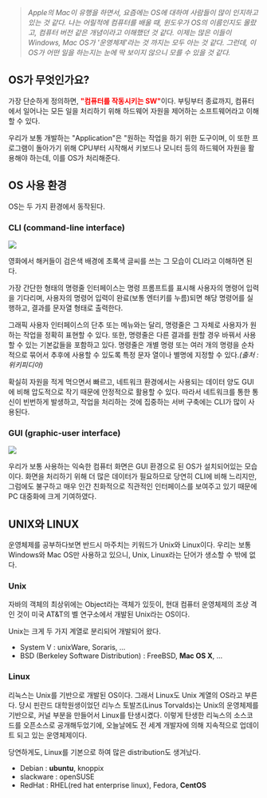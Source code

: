 
>_Apple의 Mac이 유행을 하면서, 요즘에는 OS에 대하여 사람들이 많이 인지하고 있는 것 같다. 나는 어릴적에 컴퓨터를 배울 때, 윈도우가 OS의 이름인지도 몰랐고, 컴퓨터 버전 같은 개념이라고 이해했던 것 같다. 이제는 많은 이들이 Windows, Mac OS가 '운영체제'라는 것 까지는 모두 아는 것 같다. 그런데, 이 OS가 어떤 일을 하는지는 눈에 딱 보이지 않으니 모를 수 있을 것 같다._

## OS가 무엇인가요?
가장 단순하게 정의하면, <span style="color : red">**"컴퓨터를 작동시키는 SW"**</span>이다. 부팅부터 종료까지, 컴퓨터에서 일어나는 모든 일을 처리하기 위해 하드웨어 자원을 제어하는 소프트웨어라고 이해할 수 있다.

우리가 보통 개발하는 "Application"은 "원하는 작업을 하기 위한 도구이며, 이 또한 프로그램이 돌아가기 위해 CPU부터 시작해서 키보드나 모니터 등의 하드웨어 자원을 활용해야 하는데, 이를 OS가 처리해준다.

## OS 사용 환경
OS는 두 가지 환경에서 동작된다.

### CLI (command-line interface)

![](https://upload.wikimedia.org/wikipedia/commons/thumb/2/29/Linux_command-line._Bash._GNOME_Terminal._screenshot.png/600px-Linux_command-line._Bash._GNOME_Terminal._screenshot.png)

영화에서 해커들이 검은색 배경에 초록색 글씨를 쓰는 그 모습이 CLI라고 이해하면 된다. 

가장 간단한 형태의 명령줄 인터페이스는 명령 프롬프트를 표시해 사용자의 명령어 입력을 기다리며, 사용자의 명령어 입력이 완료(보통 엔터키를 누름)되면 해당 명령어를 실행하고, 결과를 문자열 형태로 출력한다.

그래픽 사용자 인터페이스의 단추 또는 메뉴와는 달리, 명령줄은 그 자체로 사용자가 원하는 작업을 정확히 표현할 수 있다. 또한, 명령줄은 다른 결과를 원할 경우 바꿔서 사용할 수 있는 기본값들을 포함하고 있다. 명령줄은 개별 명령 또는 여러 개의 명령을 순차적으로 묶어서 추후에 사용할 수 있도록 특정 문자 열이나 별명에 지정할 수 있다._(출처 : 위키피디아)_

확실히 자원을 적게 먹으면서 빠르고, 네트워크 환경에서는 사용되는 데이터 양도 GUI에 비해 압도적으로 작기 때문에 안정적으로 활용할 수 있다. 따라서 네트워크를 통한 통신이 빈번하게 발생하고, 작업을 처리하는 것에 집중하는 서버 구축에는 CLI가 많이 사용된다.

### GUI (graphic-user interface)

![](https://upload.wikimedia.org/wikipedia/en/6/63/MacOS_Big_Sur_Desktop.png)

우리가 보통 사용하는 익숙한 컴퓨터 화면은 GUI 환경으로 된 OS가 설치되어있는 모습이다. 화면을 처리하기 위해 더 많은 데이터가 필요하므로 당연히 CLI에 비해 느리지만, 그럼에도 불구하고 매우 인간 친화적으로 직관적인 인터페이스를 보여주고 있기 때문에 PC 대중화에 크게 기여하였다.

## UNIX와 LINUX
운영체제를 공부하다보면 반드시 마주치는 키워드가 Unix와 Linux이다. 우리는 보통 Windows와 Mac OS만 사용하고 있으니, Unix, Linux라는 단어가 생소할 수 밖에 없다.

### Unix
자바의 객체의 최상위에는 Object라는 객체가 있듯이, 현대 컴퓨터 운영체제의 조상 격인 것이 미국 AT&T의 벨 연구소에서 개발된 Unix라는 OS이다.

Unix는 크게 두 가지 계열로 분리되어 개발되어 왔다.
- System V : unixWare, Soraris, ...
- BSD (Berkeley Software Distribution) : FreeBSD, **Mac OS X**, ...


### Linux
리눅스는 Unix를 기반으로 개발된 OS이다. 그래서 Linux도 Unix 계열의 OS라고 부른다. 당시 핀란드 대학원생이었던 리누스 토발즈(Linus Torvalds)는 Unix의 운영체제를 기반으로, 커널 부분을 만들어서 Linux를 탄생시켰다. 이렇게 탄생한 리눅스의 소스코드를 오픈소스로 공개해두었기에, 오늘날에도 전 세계 개발자에 의해 지속적으로 업데이트 되고 있는 운영체제이다.

당연하게도, Linux를 기본으로 하여 많은 distribution도 생겨났다.
- Debian : **ubuntu**, knoppix
- slackware : openSUSE
- RedHat : RHEL(red hat enterprise linux), Fedora, **CentOS**
